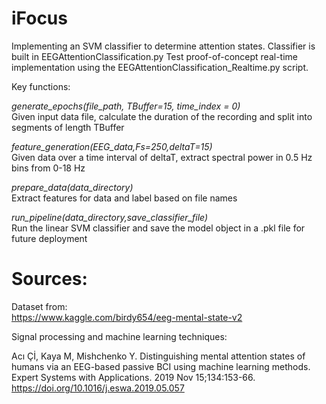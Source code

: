 # iFocus
Implementing an SVM classifier to determine attention states. Classifier is built in EEGAttentionClassification.py
Test proof-of-concept real-time implementation using the EEGAttentionClassification_Realtime.py script. 

Key functions:

*generate_epochs(file_path, TBuffer=15, time_index = 0)*\
Given input data file, calculate the duration of the recording and split into segments of length TBuffer

*feature_generation(EEG_data,Fs=250,deltaT=15)*\
Given data over a time interval of deltaT, extract spectral power in 0.5 Hz bins from 0-18 Hz

*prepare_data(data_directory)*\
Extract features for data and label based on file names

*run_pipeline(data_directory,save_classifier_file)*\
Run the linear SVM classifier and save the model object in a .pkl file for future deployment

# Sources:

Dataset from: \
https://www.kaggle.com/birdy654/eeg-mental-state-v2

Signal processing and machine learning techniques: 

Acı Çİ, Kaya M, Mishchenko Y. Distinguishing mental attention states of humans via an EEG-based passive BCI using machine learning methods. Expert Systems with Applications. 2019 Nov 15;134:153-66. https://doi.org/10.1016/j.eswa.2019.05.057

